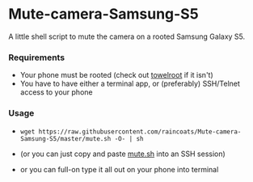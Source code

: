 Mute-camera-Samsung-S5
======================

A little shell script to mute the camera on a rooted Samsung Galaxy S5.

### Requirements
- Your phone must be rooted (check out [towelroot](https://towelroot.com/) if it isn't)
- You have to have either a terminal app, or (preferably) SSH/Telnet access to your phone

### Usage
 - `wget https://raw.githubusercontent.com/raincoats/Mute-camera-Samsung-S5/master/mute.sh -O- | sh`

 - (or you can just copy and paste [mute.sh](https://raw.githubusercontent.com/raincoats/Mute-camera-Samsung-S5/master/mute.sh) into an SSH session)
 - or you can full-on type it all out on your phone into terminal

